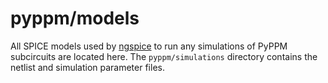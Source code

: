 # pyppm/models

All SPICE models used by [ngspice](http://ngspice.sourceforge.net/) to run
any simulations of PyPPM subcircuits are located here. The `pyppm/simulations`
directory contains the netlist and simulation parameter files.

